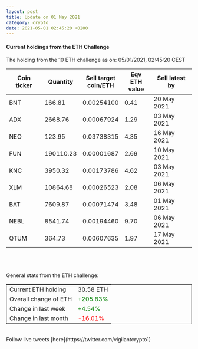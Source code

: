 ```yaml
---
layout: post
title: Update on 01 May 2021
category: crypto
date: 2021-05-01 02:45:20 +0200
---
```

<!-- Global site tag (gtag.js) - Google Analytics -->
<script async src="https://www.googletagmanager.com/gtag/js?id=UA-103831149-5"></script>
<script>
  window.dataLayer = window.dataLayer || [];
  function gtag(){dataLayer.push(arguments);}
  gtag('js', new Date());

  gtag('config', 'UA-103831149-5');
</script>


#### Current holdings from the ETH Challenge

The holding from the 10 ETH challenge as on: 05/01/2021, 02:45:20 CEST

|Coin ticker|Quantity|Sell target<br>coin/ETH|Eqv ETH<br>value|Sell latest by|
|-----------|--------|-----------|-----------|--------------|
BNT|166.81|  0.00254100|0.41|20 May 2021|
ADX|2668.76|  0.00067924|1.29|03 May 2021|
NEO|123.95|  0.03738315|4.35|16 May 2021|
FUN|190110.23|  0.00001687|2.69|10 May 2021|
KNC|3950.32|  0.00173786|4.62|03 May 2021|
XLM|10864.68|  0.00026523|2.08|06 May 2021|
BAT|7609.87|  0.00071474|3.48|01 May 2021|
NEBL|8541.74|  0.00194460|9.70|06 May 2021|
QTUM|364.73|  0.00607635|1.97|17 May 2021|

<br>
<br>
<br>
General stats from the ETH challenge:

<table style="border:1px solid black;margin-left:auto;margin-right:auto;">
	<tbody>
	<tr>
		<td>Current ETH holding</td>
		<td>     30.58 ETH</td>
	</tr>
	<tr>
		<td>Overall change of ETH</td>
		<td><font color="green">+205.83%</font></td>
	</tr>
	<tr>
		<td>Change in last week</td>
		<td><font color="green">+4.54%</font></td>
	</tr>
	<tr>
		<td>Change in last month</td>
		<td><font color="red">-16.01%</font></td>
	</tr>
	</tbody>
</table>

<br>
Follow live tweets [here](https://twitter.com/vigilantcrypto1)
<br>
<br>